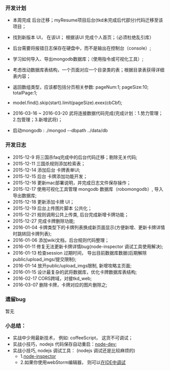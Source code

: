 ### 开发计划
* 本周完成 后台迁移；myResume项目后台(tkd未完成后代部分)代码迁移至该项目；
* 找到新版本 UI， 在该UI； 根据该UI 完成个人首页；（必须杜绝乱引库）

* 后台需要将报错日志保存在硬盘中，而不是输出在控制台（console）;
* 学习如何导入、导出mongodb数据库；（使用指令或可视化工具）;
* 考虑改动数据库表结构，一个页面对应一个目录类的表；根据目录表获得详细表内容；
* 返回数组类型，应该都包括分页相关参数: pageNum:1; pageSize:10; totalPage:1;
* model.find().skip(start).limit(pageSize).exex(cbCbf);
* 2016-03-16 ~ 2016-03-20 武将连接数据代码完成(完成计划：1.势力管理；2.包管理；3.新增武将)；

* 启动mongodb : ./mongod --dbpath ../data/db

### 开发日志
* 2015-12-9  将三国杀faq完成中的后台代码迁移；剔除无关代码;
* 2015-12-11 三国杀规则添加检索表；
* 2015-12-14 添加后台 卡牌表单UI;
* 2015-12-15 后台 卡牌添加功能开发；
* 2015-12-16 更新mac部署说明，并完成日志文件保存操作；
* 2015-12-17 使用可视化工具管理 mongodb 数据库（robomongodb）, 导入导出数据库;
* 2015-12-18 更新添加卡牌 UI；
* 2015-12-19 后台上传图片脚本 公共化；
* 2015-12-21 规则调用公共上传类, 后台完成新增卡牌功能；
* 2015-12-27 完成卡牌删除功能;
* 2016-01-04 卡牌类型下的卡牌列表换成新页面显示(方便新增、更新卡牌详情时跳转回卡牌列表);
* 2016-01-06 添加wiki文档，后台规则代码整理；
* 2016-01-11 修复无法更新卡牌详情bug(node-inspector 调试工具使用解决);
* 2016-01-13 检查session 过期时间， 导出目前数据库数据(后期解除 public/upload_imgs/提交限制);
* 2016-01-14 放开public/upload_imgs限制, 新增攻略主页面;
* 2016-01-15 设计最复杂的武将数据库，优化卡牌数据库表结构;
* 2016-02-17 CORS跨域，对接tkd_web;
* 2016-03-07 删除卡牌，卡牌对应的图片删除之;

### 遗留bug
暂无

### 小总结：
* 实战中少用最新技术， 例如: coffeeScript， 这货不可调试；
* 实战小技巧，nodejs 代码保存自动重启：[node-dev](https://www.npmjs.com/package/node-dev);
* 实战小技巧, nodejs 调试工具： (nodejs 调试还是比较麻烦的)
  * 1.[node-inspector](http://jingyan.baidu.com/article/dca1fa6fbd580ff1a44052de.html)
  * 2.如果你使用webStorm编辑器， 则可以[在IDE中调试](http://jingyan.baidu.com/article/73c3ce28eafb95e50343d9ee.html)

